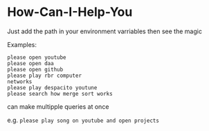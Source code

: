 # How-Can-I-Help-You
Just add the path in your environment varriables then see the magic

Examples:

<code>please open youtube</code><br>
<code>please open daa</code><br>
<code>please open github</code><br>
<code>please play rbr computer networks</code><br>
<code>please play despacito youtune</code><br>
<code>please search how merge sort works</code><br>

can make multipple queries at once

e.g.
<code>please play song on youtube and open projects </code>